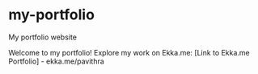 # my-portfolio
My portfolio website

Welcome to my portfolio! Explore my work on Ekka.me: [Link to Ekka.me Portfolio] - ekka.me/pavithra
